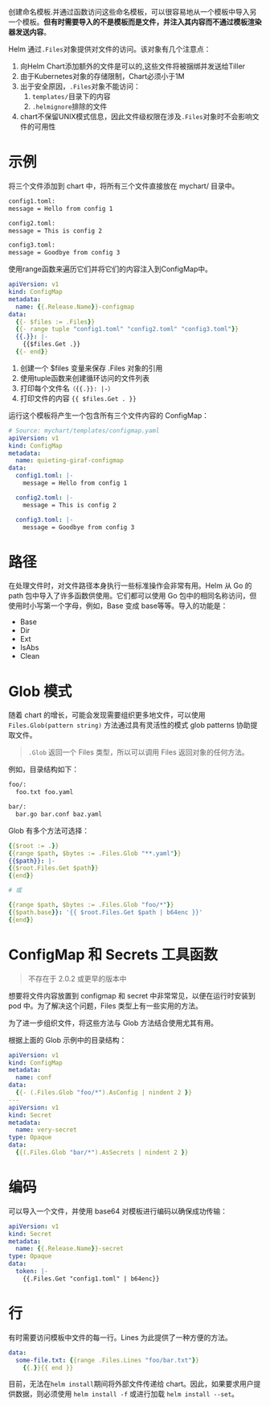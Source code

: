 创建命名模板.并通过函数访问这些命名模板，可以很容易地从一个模板中导入另一个模板。**但有时需要导入的不是模板而是文件，并注入其内容而不通过模板渲染器发送内容**。

Helm 通过`.Files`对象提供对文件的访问。该对象有几个注意点：
1. 向Helm Chart添加额外的文件是可以的,这些文件将被捆绑并发送给Tiller
2. 由于Kubernetes对象的存储限制，Chart必须小于1M
3. 出于安全原因，`.Files`对象不能访问：
   1. `templates/`目录下的内容
   2. `.helmignore`排除的文件
4. chart不保留UNIX模式信息，因此文件级权限在涉及`.Files`对象时不会影响文件的可用性

# 示例
将三个文件添加到 chart 中，将所有三个文件直接放在 mychart/ 目录中。

```bash
config1.toml:
message = Hello from config 1

config2.toml:
message = This is config 2

config3.toml:
message = Goodbye from config 3
```

使用range函数来遍历它们并将它们的内容注入到ConfigMap中。

```yaml
apiVersion: v1
kind: ConfigMap
metadata:
  name: {{.Release.Name}}-configmap
data:
  {{- $files := .Files}}
  {{- range tuple "config1.toml" "config2.toml" "config3.toml"}}
  {{.}}: |-
    {{$files.Get .}}
  {{- end}}

```
1. 创建一个 $files 变量来保存 .Files 对象的引用
2. 使用tuple函数来创建循环访问的文件列表
3. 打印每个文件名`（{{.}}: |-）`
4. 打印文件的内容 `{{ $files.Get . }}`

运行这个模板将产生一个包含所有三个文件内容的 ConfigMap：

```yaml
# Source: mychart/templates/configmap.yaml
apiVersion: v1
kind: ConfigMap
metadata:
  name: quieting-giraf-configmap
data:
  config1.toml: |-
    message = Hello from config 1

  config2.toml: |-
    message = This is config 2

  config3.toml: |-
    message = Goodbye from config 3
```
# 路径

在处理文件时，对文件路径本身执行一些标准操作会非常有用。Helm 从 Go 的 path 包中导入了许多函数供使用。它们都可以使用 Go 包中的相同名称访问，但使用时小写第一个字母，例如，Base 变成 base等等。导入的功能是：
- Base
- Dir
- Ext
- IsAbs
- Clean

# Glob 模式
随着 chart 的增长，可能会发现需要组织更多地文件，可以使用 `Files.Glob(pattern string)` 方法通过具有灵活性的模式 glob patterns 协助提取文件。

> `.Glob` 返回一个 Files 类型，所以可以调用 Files 返回对象的任何方法。

例如，目录结构如下：
```bash
foo/:
  foo.txt foo.yaml

bar/:
  bar.go bar.conf baz.yaml
```
Glob 有多个方法可选择：
```yaml
{{$root := .}}
{{range $path, $bytes := .Files.Glob "**.yaml"}}
{{$path}}: |-
{{$root.Files.Get $path}}
{{end}}

# 或

{{range $path, $bytes := .Files.Glob "foo/*"}}
{{$path.base}}: '{{ $root.Files.Get $path | b64enc }}'
{{end}}
```
# ConfigMap 和 Secrets 工具函数
> 不存在于 2.0.2 或更早的版本中

想要将文件内容放置到 configmap 和 secret 中非常常见，以便在运行时安装到 pod 中。为了解决这个问题，Files 类型上有一些实用的方法。

为了进一步组织文件，将这些方法与 Glob 方法结合使用尤其有用。

根据上面的 Glob 示例中的目录结构：

```yaml
apiVersion: v1
kind: ConfigMap
metadata:
  name: conf
data:
  {{- (.Files.Glob "foo/*").AsConfig | nindent 2 }}
---
apiVersion: v1
kind: Secret
metadata:
  name: very-secret
type: Opaque
data:
  {{(.Files.Glob "bar/*").AsSecrets | nindent 2 }}

```
# 编码
可以导入一个文件，并使用 base64 对模板进行编码以确保成功传输：

```yaml
apiVersion: v1
kind: Secret
metadata:
  name: {{.Release.Name}}-secret
type: Opaque
data:
  token: |-
    {{.Files.Get "config1.toml" | b64enc}}
```
# 行
有时需要访问模板中文件的每一行。Lines 为此提供了一种方便的方法。
```yaml
data:
  some-file.txt: {{range .Files.Lines "foo/bar.txt"}}
    {{.}}{{ end }}
```
目前，无法在`helm install`期间将外部文件传递给 chart。因此，如果要求用户提供数据，则必须使用 `helm install -f` 或进行加载 `helm install --set`。
